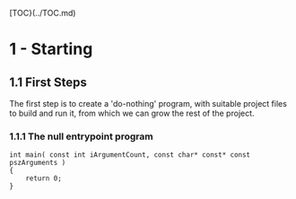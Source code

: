 [TOC}(../TOC.md)

# 1 - Starting

## 1.1 First Steps

The first step is to create a 'do-nothing' program, with suitable project files to build and run it, from which we can grow the rest of the project.

### 1.1.1 The null entrypoint program

```
int main( const int iArgumentCount, const char* const* const pszArguments )
{
	return 0;
}
```
